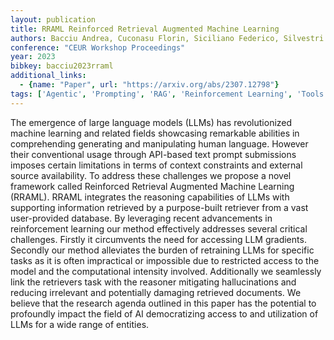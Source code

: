 ```yaml
---
layout: publication
title: RRAML Reinforced Retrieval Augmented Machine Learning
authors: Bacciu Andrea, Cuconasu Florin, Siciliano Federico, Silvestri Fabrizio, Tonellotto Nicola, Trappolini Giovanni
conference: "CEUR Workshop Proceedings"
year: 2023
bibkey: bacciu2023rraml
additional_links:
  - {name: "Paper", url: "https://arxiv.org/abs/2307.12798"}
tags: ['Agentic', 'Prompting', 'RAG', 'Reinforcement Learning', 'Tools', 'Training Techniques']
---
```

The emergence of large language models (LLMs) has revolutionized machine learning and related fields showcasing remarkable abilities in comprehending generating and manipulating human language. However their conventional usage through API-based text prompt submissions imposes certain limitations in terms of context constraints and external source availability. To address these challenges we propose a novel framework called Reinforced Retrieval Augmented Machine Learning (RRAML). RRAML integrates the reasoning capabilities of LLMs with supporting information retrieved by a purpose-built retriever from a vast user-provided database. By leveraging recent advancements in reinforcement learning our method effectively addresses several critical challenges. Firstly it circumvents the need for accessing LLM gradients. Secondly our method alleviates the burden of retraining LLMs for specific tasks as it is often impractical or impossible due to restricted access to the model and the computational intensity involved. Additionally we seamlessly link the retrievers task with the reasoner mitigating hallucinations and reducing irrelevant and potentially damaging retrieved documents. We believe that the research agenda outlined in this paper has the potential to profoundly impact the field of AI democratizing access to and utilization of LLMs for a wide range of entities.
